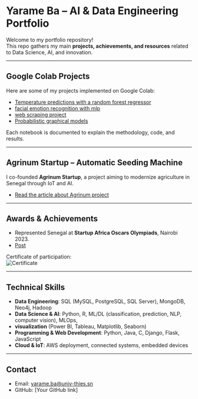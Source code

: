 # Yarame Ba – AI & Data Engineering Portfolio

Welcome to my portfolio repository!  
This repo gathers my main **projects, achievements, and resources** related to Data Science, AI, and innovation.  

---

##  Google Colab Projects
Here are some of my projects implemented on Google Colab:  
- [Temperature predictions with a random forest regressor](https://colab.research.google.com/drive/1-oIg4tIOnxeiZeb6NZb4wHSc2IlIF1uj?usp=sharing)
- [facial emotion recognition with mlp](https://colab.research.google.com/drive/1gIRFW4oi8g26BdAta1lShGo8qQDJPROx?usp=sharing)
- [web scraping project](https://colab.research.google.com/drive/1alQmRzlMCRjwxhEFwvdof8N7YPEO7v20?usp=sharing)  
- [Probabilistic graphical models](https://colab.research.google.com/drive/1gP5SEEaBeUc0IyDQfRRh9PVqibqLcxOU?usp=sharing)  

Each notebook is documented to explain the methodology, code, and results.

---

##  Agrinum Startup – Automatic Seeding Machine
I co-founded **Agrinum Startup**, a project aiming to modernize agriculture in Senegal through IoT and AI.  
-  [Read the article about Agrinum project](https://www.ussein.sn/ussein-la-premiere-edition-du-grand-prix-de-linnovation-remportee-par-les-porteurs-du-projet-gi2ea/)  

---

##  Awards & Achievements
-  Represented Senegal at **Startup Africa Oscars Olympiads**, Nairobi 2023.
-  [Post](https://www.facebook.com/share/p/16xBPPZgn4/)

 Certificate of participation:  
![Certificate](oscars_certificate.jpg)

---

##  Technical Skills
- **Data Engineering**: SQL (MySQL, PostgreSQL, SQL Server), MongoDB, Neo4j, Hadoop
- **Data Science & AI**: Python, R, ML/DL (classification, prediction, NLP, computer vision), MLOps,
- **visualization** (Power BI, Tableau, Matplotlib, Seaborn)
- **Programming & Web Development**: Python, Java, C, Django, Flask, JavaScript
- **Cloud & IoT**: AWS deployment, connected systems, embedded devices 

---

##  Contact
- Email: yarame.ba@univ-thies.sn
- GitHub: [Your GitHub link]
